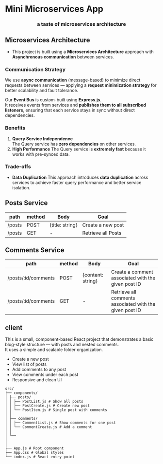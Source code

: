 # Mini Microservices App

<h3 align='center'>a taste of microservices architecture</h3>

## Microservices Architecture

- This project is built using a **Microservices Architecture** approach with **Asynchronous communication** between services.

### Communication Strategy

We use **async communication** (message-based) to minimize direct requests between services — applying a **request minimization strategy** for better scalability and fault tolerance.

Our **Event Bus** is custom-built using **Express.js**.  
It receives events from services and **publishes them to all subscribed listeners**, ensuring that each service stays in sync without direct dependencies.

### Benefits

1. **Query Service Independence**  
   The Query service has **zero dependencies** on other services.
2. **High Performance**
   The Query service is **extremely fast** because it works with pre-synced data.

### Trade-offs

- **Data Duplication**
  This approach introduces **data duplication** across services to achieve faster query performance and better service isolation.

## Posts Service

| path   | method | Body            | Goal               |
| ------ | ------ | --------------- | ------------------ |
| /posts | POST   | {title: string} | Create a new post  |
| /posts | GET    | -               | Retrieve all Posts |

## Comments Service

| path                | method | Body              | Goal                                                    |
| ------------------- | ------ | ----------------- | ------------------------------------------------------- |
| /posts/:id/comments | POST   | {content: string} | Create a comment associated with the given post ID      |
| /posts/:id/comments | GET    | -                 | Retrieve all comments associated with the given post ID |

## client

This is a small, component-based React project that demonstrates a basic blog-style structure — with posts and nested comments.  
It uses a simple and scalable folder organization.

- Create a new post
- View list of posts
- Add comments to any post
- View comments under each post
- Responsive and clean UI

```
src/
├── components/
│ ├── posts/
│ │ ├── PostList.js # Show all posts
│ │ ├── PostCreate.js # Create new post
│ │ └── PostItem.js # Single post with comments
│ │
│ ├── comments/
│ │ ├── CommentList.js # Show comments for one post
│ │ └── CommentCreate.js # Add a comment
│ │
│ └──
│
│
├── App.js # Root component
├── App.css # Global styles
└── index.js # React entry point
```
